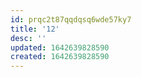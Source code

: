 ```yaml
---
id: prqc2t87qqdqsq6wde57ky7
title: '12'
desc: ''
updated: 1642639828590
created: 1642639828590
---
```


